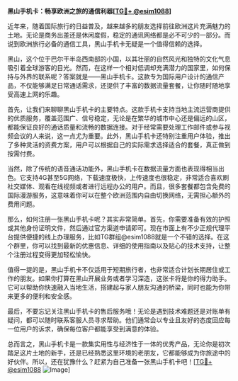 **黑山手机卡：畅享欧洲之旅的通信利器[[TG💪+ @esim1088](https://t.me/s/esim1088)]**

近年来，随着国际旅行的日益普及，越来越多的朋友选择前往欧洲这片充满魅力的土地。无论是商务出差还是休闲度假，稳定的通讯网络都是必不可少的一部分。而说到欧洲旅行必备的通信工具，黑山手机卡无疑是一个值得信赖的选择。

黑山，这个位于巴尔干半岛西南部的小国，以其壮丽的自然风光和独特的文化气息吸引着全球游客的目光。然而，在这样一个相对低调却充满潜力的国家里，如何保持与外界的联系呢？答案就是——黑山手机卡。这款专为国际用户设计的通信产品，不仅能够满足日常通话需求，还提供了丰富的数据流量套餐，让你随时随地享受高速上网的乐趣。

首先，让我们来聊聊黑山手机卡的主要特点。这款手机卡支持当地主流运营商提供的优质服务，覆盖范围广、信号稳定，无论是在繁华的城市中心还是偏远的山区，都能保证良好的通话质量和流畅的数据连接。对于经常需要处理工作邮件或参与视频会议的人来说，这一点尤为重要。此外，黑山手机卡还特别注重用户体验，推出了多种灵活的资费方案，用户可以根据自己的实际需求选择适合的套餐，真正做到按需付费。

当然，除了传统的语音通话功能外，黑山手机卡在数据流量方面也表现得相当出色。它支持4G甚至5G网络，下载速度极快，上传速度也很稳定，非常适合喜欢刷社交媒体、观看在线视频或者进行远程办公的用户。而且，很多套餐都包含免费的国际漫游服务，这意味着你可以在整个欧洲范围内自由切换网络，无需担心额外的费用问题。

那么，如何注册一张黑山手机卡呢？其实非常简单。首先，你需要准备有效的护照或其他身份证明文件，然后通过官方渠道申请即可。现在市面上有不少正规代理平台提供便捷的线上办理服务，比如TG群组@esim1088就是一个不错的选择。在这个群里，你可以找到最新的优惠信息、详细的使用指南以及贴心的技术支持，让整个注册过程变得更加轻松愉快。

值得一提的是，黑山手机卡不仅适用于短期旅行者，也非常适合计划长期居住或工作的朋友。如果你打算在黑山开展业务或者学习深造，这张卡将是你的得力助手。它可以帮助你快速融入当地生活，搭建起与家人朋友沟通的桥梁，同时也能为你带来更多的便利和安全感。

最后，不要忘记关注黑山手机卡的售后服务哦！无论是遇到技术难题还是对账单有疑问，都可以随时联系客服人员寻求帮助。他们通常会以专业且友好的态度回应每一位用户的诉求，确保每位客户都能享受到满意的体验。

总而言之，黑山手机卡是一款集实用性与经济性于一体的优秀产品，无论你是初次踏足这片土地的新手，还是已经熟悉这里环境的老朋友，它都能够成为你旅途中的好伙伴。所以，还在犹豫什么？赶紧为自己准备一张黑山手机卡吧！[[TG💪+ @esim1088](https://t.me/s/esim1088) ![Image](https://i.postimg.cc/4NQfJmqS/Snipaste-2025-05-13-00-14-12.png)]
